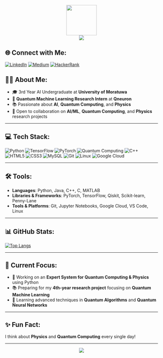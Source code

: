 <div id="header" align="center">
  <img src="https://media.giphy.com/media/M9gbBd9nbDrOTu1Mqx/giphy.gif" width="100"/>
</div>

<div align="center">
  <img src="https://readme-typing-svg.herokuapp.com?color=%23F77A0E&size=32&center=true&vCenter=true&width=800&height=50&lines=Hello,+I'm+Sandeepa+Dilshan+%F0%9F%91%8B;Quantum+Machine+Learning+Enthusiast;AI+Undergraduate+at+University+of+Moratuwa;Passionate+about+Physics+%26+Quantum+Computing;Aspiring+Researcher+%26+Innovator!">
</div>

## 🌐 Connect with Me:
[![LinkedIn](https://img.shields.io/badge/LinkedIn-%230077B5.svg?style=for-the-badge&logo=linkedin&logoColor=white)]([https://www.linkedin.com/in/sandeepa-dilshan](https://www.linkedin.com/in/sandeepa-0x3psilon/)) [![Medium](https://img.shields.io/badge/Medium-%23000000.svg?style=for-the-badge&logo=medium&logoColor=white)](https://medium.com/@sandeepa.d.alagiyawanna) [![HackerRank](https://img.shields.io/badge/kaggle-%232EC866.svg?style=for-the-badge&logo=kaggle&logoColor=white)]([https://www.hackerrank.com/sandeepa](https://www.kaggle.com/sandeepadalagiyawana))

## 👨‍💻 About Me:
- 🎓 3rd Year AI Undergraduate at **University of Moratuwa**
- 🔬 **Quantum Machine Learning Research Intern** at **Qneuron**
- 📚 Passionate about **AI**, **Quantum Computing**, and **Physics**
- 🤝 Open to collaboration on **AI/ML**, **Quantum Computing**, and **Physics** research projects

---

## 💻 Tech Stack:
![Python](https://img.shields.io/badge/python-%233776AB.svg?style=for-the-badge&logo=python&logoColor=ffdd54)
![TensorFlow](https://img.shields.io/badge/TensorFlow-%23FF6F00.svg?style=for-the-badge&logo=TensorFlow&logoColor=white)
![PyTorch](https://img.shields.io/badge/PyTorch-%23EE4C2C.svg?style=for-the-badge&logo=PyTorch&logoColor=white)
![Quantum Computing](https://img.shields.io/badge/Quantum-%23333.svg?style=for-the-badge&logo=qiskit&logoColor=%23F7DF1E)
![C++](https://img.shields.io/badge/C++-%2300599C.svg?style=for-the-badge&logo=cplusplus&logoColor=white)
![HTML5](https://img.shields.io/badge/html5-%23E34F26.svg?style=for-the-badge&logo=html5&logoColor=white)
![CSS3](https://img.shields.io/badge/css3-%231572B6.svg?style=for-the-badge&logo=css3&logoColor=white)
![MySQL](https://img.shields.io/badge/MySQL-%234479A1.svg?style=for-the-badge&logo=mysql&logoColor=white)
![Git](https://img.shields.io/badge/git-%23F05033.svg?style=for-the-badge&logo=git&logoColor=white)
![Linux](https://img.shields.io/badge/Linux-%23FCC624.svg?style=for-the-badge&logo=linux&logoColor=black)
![Google Cloud](https://img.shields.io/badge/GoogleCloud-%234285F4.svg?style=for-the-badge&logo=google-cloud&logoColor=white)

---

## 🛠️ Tools:
- **Languages**: Python, Java, C++, C, MATLAB
- **Libraries & Frameworks**: PyTorch, TensorFlow, Qiskit, Scikit-learn, Penny-Lane
- **Tools & Platforms**: Git, Jupyter Notebooks, Google Cloud, VS Code, Linux

---

## 📊 GitHub Stats:
<!-- [![GitHub Streak](https://streak-stats.demolab.com?user=SandeepaDilshanAlagiyawanna&theme=dark)](https://git.io/streak-stats) -->
[![Top Langs](https://github-readme-stats.vercel.app/api/top-langs/?username=SandeepaDilshanAlagiyawanna&layout=compact&theme=vision-friendly-dark)](https://github.com/anuraghazra/github-readme-stats)

---
<!--
## 📝 Recent Blog Posts on Medium: -->
<!-- BLOG-POST-LIST:START -->
<!-- - [Harnessing Quantum Computing for Enhanced Image Classification](https://medium.com/@sandeepadilshan/quantum-image-classification) -->
<!-- - [Understanding Convolutional Neural Networks with Quantum Kernels](https://medium.com/@sandeepadilshan/quantum-cnn-kernels) -->
<!-- - [Exploring the Intersection of AI and Quantum Computing](https://medium.com/@sandeepadilshan/ai-quantum-intersection) -->
<!-- BLOG-POST-LIST:END -->

## 🎯 Current Focus:
- 🔭 Working on an **Expert System for Quantum Computing & Physics** using Python
- 📚 Preparing for my **4th-year research project** focusing on **Quantum Machine Learning**
- 🌱 Learning advanced techniques in **Quantum Algorithms** and **Quantum Neural Networks**

---

## ✨ Fun Fact:
I think about **Physics** and **Quantum Computing** every single day!

---

<div align="center">
  <img src="https://readme-typing-svg.herokuapp.com?color=%23F77A0E&size=24&center=true&vCenter=true&lines=Thank+you+for+visiting!+😄;Let's+connect+and+collaborate!+🚀">
</div>
